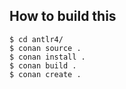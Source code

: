 
## How to build this

```
$ cd antlr4/
$ conan source .
$ conan install .
$ conan build .
$ conan create .
```

